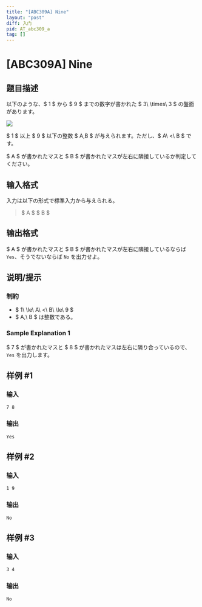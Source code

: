 ```yaml
---
title: "[ABC309A] Nine"
layout: "post"
diff: 入门
pid: AT_abc309_a
tag: []
---
```


# [ABC309A] Nine

## 题目描述

[problemUrl]: https://atcoder.jp/contests/abc309/tasks/abc309_a

以下のような、$ 1 $ から $ 9 $ までの数字が書かれた $ 3\ \times\ 3 $ の盤面があります。

![](https://cdn.luogu.com.cn/upload/vjudge_pic/AT_abc309_a/d4bf2720bd36c958f02cf76cf2db0a4cc4d5b6c8.png)

$ 1 $ 以上 $ 9 $ 以下の整数 $ A,B $ が与えられます。ただし、$ A\ <\ B $ です。

$ A $ が書かれたマスと $ B $ が書かれたマスが左右に隣接しているか判定してください。

## 输入格式

入力は以下の形式で標準入力から与えられる。

> $ A $ $ B $

## 输出格式

$ A $ が書かれたマスと $ B $ が書かれたマスが左右に隣接しているならば `Yes`、そうでないならば `No` を出力せよ。

## 说明/提示

### 制約

- $ 1\ \le\ A\ <\ B\ \le\ 9 $
- $ A,\ B $ は整数である。
 
### Sample Explanation 1

$ 7 $ が書かれたマスと $ 8 $ が書かれたマスは左右に隣り合っているので、`Yes` を出力します。

## 样例 #1

### 输入

```
7 8
```

### 输出

```
Yes
```

## 样例 #2

### 输入

```
1 9
```

### 输出

```
No
```

## 样例 #3

### 输入

```
3 4
```

### 输出

```
No
```

